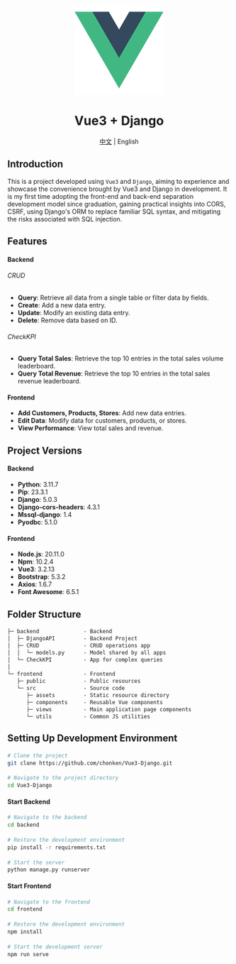 <div align="center">
  <img alt="Logo" src="./frontend/src/assets/logo.png">
  <h1>Vue3 + Django</h1>
  <span><a href="README.md">中文</a> | English</span>
</div>

## Introduction

This is a project developed using `Vue3` and `Django`, aiming to experience and showcase the convenience brought by Vue3 and Django in development. It is my first time adopting the front-end and back-end separation development model since graduation, gaining practical insights into CORS, CSRF, using Django's ORM to replace familiar SQL syntax, and mitigating the risks associated with SQL injection.

## Features

#### Backend

###### CRUD

-   **Query**: Retrieve all data from a single table or filter data by fields.
-   **Create**: Add a new data entry.
-   **Update**: Modify an existing data entry.
-   **Delete**: Remove data based on ID.

###### CheckKPI

-   **Query Total Sales**: Retrieve the top 10 entries in the total sales volume leaderboard.
-   **Query Total Revenue**: Retrieve the top 10 entries in the total sales revenue leaderboard.

#### Frontend

-   **Add Customers, Products, Stores**: Add new data entries.
-   **Edit Data**: Modify data for customers, products, or stores.
-   **View Performance**: View total sales and revenue.

## Project Versions

#### Backend

-   **Python**: 3.11.7
-   **Pip**: 23.3.1
-   **Django**: 5.0.3
-   **Django-cors-headers**: 4.3.1
-   **Mssql-django**: 1.4
-   **Pyodbc**: 5.1.0

#### Frontend

-   **Node.js**: 20.11.0
-   **Npm**: 10.2.4
-   **Vue3**: 3.2.13
-   **Bootstrap**: 5.3.2
-   **Axios**: 1.6.7
-   **Font Awesome**: 6.5.1

## Folder Structure

```plaintext
├─ backend              - Backend
│  ├─ DjangoAPI         - Backend Project
│  ├─ CRUD              - CRUD operations app
│  │  └─ models.py      - Model shared by all apps
│  └─ CheckKPI          - App for complex queries
│
└─ frontend             - Frontend
   ├─ public            - Public resources
   └─ src               - Source code
      ├─ assets         - Static resource directory
      ├─ components     - Reusable Vue components
      ├─ views          - Main application page components
      └─ utils          - Common JS utilities
```

## Setting Up Development Environment

```bash
# Clone the project
git clone https://github.com/chonken/Vue3-Django.git

# Navigate to the project directory
cd Vue3-Django
```

#### Start Backend

```bash
# Navigate to the backend
cd backend

# Restore the development environment
pip install -r requirements.txt

# Start the server
python manage.py runserver
```

#### Start Frontend

```bash
# Navigate to the frontend
cd frontend

# Restore the development environment
npm install

# Start the development server
npm run serve
```
